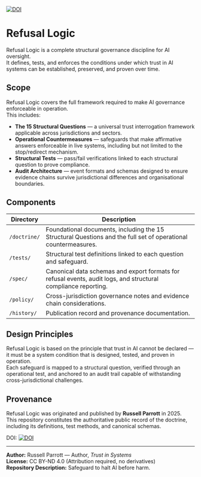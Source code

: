 [![DOI](https://zenodo.org/badge/1038390482.svg)](https://doi.org/10.5281/zenodo.16880174)

# Refusal Logic

Refusal Logic is a complete structural governance discipline for AI oversight.  
It defines, tests, and enforces the conditions under which trust in AI systems can be established, preserved, and proven over time.

## Scope

Refusal Logic covers the full framework required to make AI governance enforceable in operation.  
This includes:

- **The 15 Structural Questions** — a universal trust interrogation framework applicable across jurisdictions and sectors.
- **Operational Countermeasures** — safeguards that make affirmative answers enforceable in live systems, including but not limited to the stop/redirect mechanism.
- **Structural Tests** — pass/fail verifications linked to each structural question to prove compliance.
- **Audit Architecture** — event formats and schemas designed to ensure evidence chains survive jurisdictional differences and organisational boundaries.

## Components

| Directory | Description |
|-----------|-------------|
| `/doctrine/` | Foundational documents, including the 15 Structural Questions and the full set of operational countermeasures. |
| `/tests/` | Structural test definitions linked to each question and safeguard. |
| `/spec/` | Canonical data schemas and export formats for refusal events, audit logs, and structural compliance reporting. |
| `/policy/` | Cross-jurisdiction governance notes and evidence chain considerations. |
| `/history/` | Publication record and provenance documentation. |

## Design Principles

Refusal Logic is based on the principle that trust in AI cannot be declared — it must be a system condition that is designed, tested, and proven in operation.  
Each safeguard is mapped to a structural question, verified through an operational test, and anchored to an audit trail capable of withstanding cross-jurisdictional challenges.

## Provenance

Refusal Logic was originated and published by **Russell Parrott** in 2025.  
This repository constitutes the authoritative public record of the doctrine, including its definitions, test methods, and canonical schemas.

DOI: [![DOI](https://zenodo.org/badge/1038390482.svg)](https://doi.org/10.5281/zenodo.16880174)


---

**Author:** Russell Parrott — Author, *Trust in Systems*  
**License:** CC BY-ND 4.0 (Attribution required, no derivatives)  
**Repository Description:** Safeguard to halt AI before harm.  
